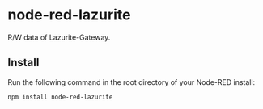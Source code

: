 node-red-lazurite
========================

R/W data of Lazurite-Gateway.

Install
-------

Run the following command in the root directory of your Node-RED install:

    npm install node-red-lazurite

